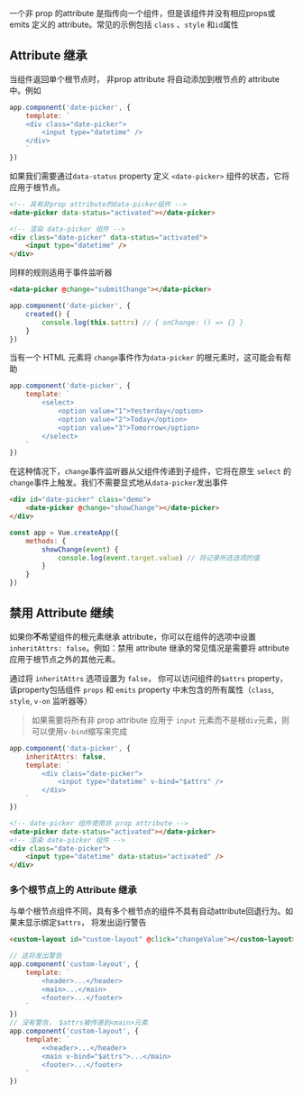 一个非 prop 的attribute 是指传向一个组件，但是该组件并没有相应props或emits 定义的 attribute。常见的示例包括 `class` 、`style` 和`id`属性



## Attribute 继承

当组件返回单个根节点时， 非prop attribute 将自动添加到根节点的 attribute中。例如

```javascript
app.component('date-picker', {
    template: `
	<div class="date-picker">
		<input type="datetime" />
	</div>
	`
})
```

如果我们需要通过`data-status` property 定义 `<date-picker>` 组件的状态，它将应用于根节点。

```html
<!-- 具有非prop attribute的data-picker组件 -->
<date-picker data-status="activated"></date-picker>

<!-- 渲染 data-picker 组件 -->
<div class="date-picker" data-status="activated">
    <input type="datetime" />
</div>
```

同样的规则适用于事件监听器

```html
<data-picker @change="submitChange"></data-picker>
```

```javascript
app.component('date-picker', {
    created() {
        console.log(this.$attrs) // { onChange: () => {} }
    }
})
```

当有一个 HTML  元素将 `change`事件作为`data-picker` 的根元素时，这可能会有帮助

```javascript
app.component('date-picker', {
    template: `
		<select>
			<option value="1">Yesterday</option>
			<option value="2">Today</option>
			<option value="3">Tomorrow</option>
		</select>
	`
})
```

在这种情况下，`change`事件监听器从父组件传递到子组件，它将在原生 `select` 的`change`事件上触发。我们不需要显式地从`data-picker`发出事件

```html
<div id="date-picker" class="demo">
    <date-picker @change="showChange"></date-picker>
</div>
```

```javascript
const app = Vue.createApp({
    methods: {
        showChange(event) {
            console.log(event.target.value) // 将记录所选选项的值
        }
    }
})
```

## 禁用 Attribute 继续

如果你**不**希望组件的根元素继承 attribute，你可以在组件的选项中设置 `inheritAttrs: false`。例如：禁用 attribute 继承的常见情况是需要将 attribute 应用于根节点之外的其他元素。

通过将 `inheritAttrs` 选项设置为 `false`， 你可以访问组件的`$attrs` property， 该property包括组件 `props` 和 `emits` property 中末包含的所有属性（`class`, `style`, `v-on` 监听器等）

>  如果需要将所有非 prop attribute 应用于 `input` 元素而不是根`div`元素，则可以使用`v-bind`缩写来完成

```javascript
app.component('data-picker', {
    inheritAttrs: false,
    template: `
		<div class="date-picker">
			<input type="datetime" v-bind="$attrs" />
        </div>
	`
})
```

```html
<!-- date-picker 组件使用非 prop attribute -->
<date-picker date-status="activated"></date-picker>
<!-- 渲染 date-picker 组件 -->
<div class="date-picker">
    <input type="datetime" data-status="activated" />
</div>
```

### 多个根节点上的 Attribute 继承

与单个根节点组件不同，具有多个根节点的组件不具有自动attribute回退行为。如果末显示绑定`$attrs`， 将发出运行警告

```html
<custom-layout id="custom-layout" @click="changeValue"></custom-layout>
```

```javascript
// 这将发出警告
app.component('custom-layout', {
    template: `
		<header>...</header>
		<main>...</main>
		<footer>...</footer>
	`
})
// 没有警告， $attrs被传递到<main>元素
app.component('custom-layout', {
    template: `
		<<header>...</header>
		<main v-bind="$attrs">...</main>
		<footer>...</footer>
	`
})
```

